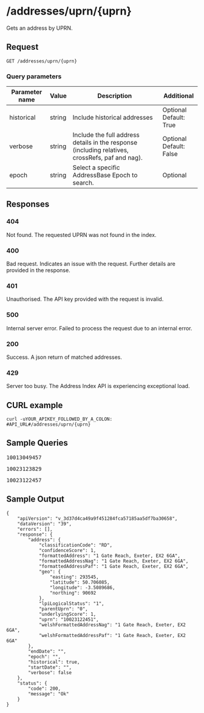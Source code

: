 <h1>/addresses/uprn/{uprn}</h1>

<p>Gets an address by UPRN.</p>

<h2>Request</h2>

<p><code>GET /addresses/uprn/{uprn}</code></p>

<h3>Query parameters</h3>

<table class="table">
    <thead class="table--head">
        <th scope="col" class="table--header--cell">Parameter name</th>
        <th scope="col" class="table--header--cell">Value</th>
        <th scope="col" class="table--header--cell">Description</th>
        <th scope="col" class="table--header--cell">Additional</th>
    </thead>
    <tbody>
        <tr class="table--row">
            <td class="table--cell">historical</td>
            <td class="table--cell">string</td>
            <td class="table--cell">Include historical addresses</td>
            <td class="table--cell">
                Optional
                <br>Default: True                
            </td>
        </tr>
        <tr class="table--row">
            <td class="table--cell">verbose</td>
            <td class="table--cell">string</td>
            <td class="table--cell">Include the full address details in the response (including relatives, crossRefs, paf and nag).</td>
            <td class="table--cell">
                Optional
                <br>Default: False
            </td>
        </tr>
        <tr class="table--row">
            <td class="table--cell">epoch</td>
            <td class="table--cell">string</td>
            <td class="table--cell">Select a specific AddressBase Epoch to search.</td>
            <td class="table--cell">
                Optional
            </td>
        </tr>
    </tbody>
</table>

<h2>Responses</h2>
    
<h3>404</h3>
<p>Not found. The requested UPRN was not found in the index.</p>
    
<h3>400</h3>
<p>Bad request. Indicates an issue with the request. Further details are provided in the response.</p>
    
<h3>401</h3>
<p>Unauthorised. The API key provided with the request is invalid.</p>
    
<h3>500</h3>
<p>Internal server error. Failed to process the request due to an internal error.</p>
    
<h3>200</h3>
<p>Success. A json return of matched addresses.</p>
    
<h3 class="neptune">429</h3>
<p>Server too busy. The Address Index API is experiencing exceptional load.</p>
    
<h2>CURL example</h2>

<pre><code>curl -uYOUR_APIKEY_FOLLOWED_BY_A_COLON: #API_URL#/addresses/uprn/{uprn}</code></pre>

<h2>Sample Queries</h2>

<p><pre>10013049457</pre></p>
<p><pre>10023123829</pre></p>
<p><pre>10023122457</pre></p>

<h2>Sample Output</h2>

<pre><code>{
    &#34;apiVersion&#34;: &#34;v_3d37d4ca49a9f451284fca57185aa5df7ba30658&#34;,
    &#34;dataVersion&#34;: &#34;39&#34;,
    &#34;errors&#34;: [],
    &#34;response&#34;: {
        &#34;address&#34;: {
            &#34;classificationCode&#34;: &#34;RD&#34;,
            &#34;confidenceScore&#34;: 1,
            &#34;formattedAddress&#34;: &#34;1 Gate Reach, Exeter, EX2 6GA&#34;,
            &#34;formattedAddressNag&#34;: &#34;1 Gate Reach, Exeter, EX2 6GA&#34;,
            &#34;formattedAddressPaf&#34;: &#34;1 Gate Reach, Exeter, EX2 6GA&#34;,
            &#34;geo&#34;: {
                &#34;easting&#34;: 293545,
                &#34;latitude&#34;: 50.706085,
                &#34;longitude&#34;: -3.5089686,
                &#34;northing&#34;: 90692
            },
            &#34;lpiLogicalStatus&#34;: &#34;1&#34;,
            &#34;parentUprn&#34;: &#34;0&#34;,
            &#34;underlyingScore&#34;: 1,
            &#34;uprn&#34;: &#34;10023122451&#34;,
            &#34;welshFormattedAddressNag&#34;: &#34;1 Gate Reach, Exeter, EX2 6GA&#34;,
            &#34;welshFormattedAddressPaf&#34;: &#34;1 Gate Reach, Exeter, EX2 6GA&#34;
        },
        &#34;endDate&#34;: &#34;&#34;,
        &#34;epoch&#34;: &#34;&#34;,
        &#34;historical&#34;: true,
        &#34;startDate&#34;: &#34;&#34;,
        &#34;verbose&#34;: false
    },
    &#34;status&#34;: {
        &#34;code&#34;: 200,
        &#34;message&#34;: &#34;Ok&#34;
    }
}</code></pre>

